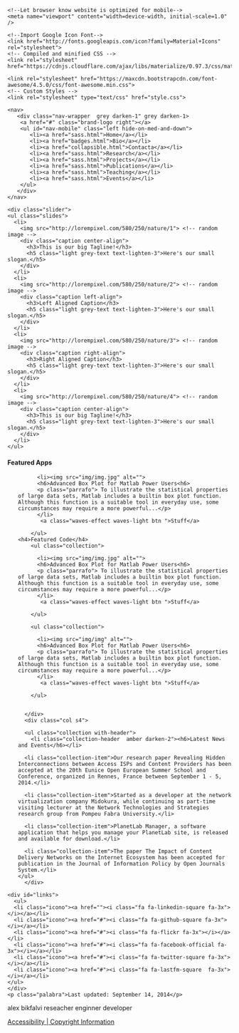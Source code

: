 <!DOCTYPE html>
<html>
<head>
  <title></title>
   <meta charset="utf-8">
    

    <!--Let browser know website is optimized for mobile-->
    <meta name="viewport" content="width=device-width, initial-scale=1.0" />
    
    <!--Import Google Icon Font-->
    <link href="http://fonts.googleapis.com/icon?family=Material+Icons" rel="stylesheet">
    <!-- Compiled and minified CSS -->
    <link rel="stylesheet" href="https://cdnjs.cloudflare.com/ajax/libs/materialize/0.97.3/css/materialize.min.css">

    <link rel="stylesheet" href="https://maxcdn.bootstrapcdn.com/font-awesome/4.5.0/css/font-awesome.min.css">
    <!-- Custom Styles -->
    <link rel="stylesheet" type="text/css" href="style.css">
</head>
<body>
 <div class="container">
  
 
    <nav>
       <div class="nav-wrapper  grey darken-1" grey darken-1>
        <a href="#" class="brand-logo right"></a>
        <ul id="nav-mobile" class="left hide-on-med-and-down">
           <li><a href="sass.html">Home</a></li>
           <li><a href="badges.html">Bio</a></li>
           <li><a href="collapsible.html">Contacta</a></li>
           <li><a href="sass.html">Research</a></li>
           <li><a href="sass.html">Projects</a></li>
           <li><a href="sass.html">Publications</a></li>
           <li><a href="sass.html">Teaching</a></li>
           <li><a href="sass.html">Events</a></li>
        </ul>
       </div>
    </nav>

    <div class="slider">
    <ul class="slides">
      <li>
        <img src="http://lorempixel.com/580/250/nature/1"> <!-- random image -->
        <div class="caption center-align">
          <h3>This is our big Tagline!</h3>
          <h5 class="light grey-text text-lighten-3">Here's our small slogan.</h5>
        </div>
      </li>
      <li>
        <img src="http://lorempixel.com/580/250/nature/2"> <!-- random image -->
        <div class="caption left-align">
          <h3>Left Aligned Caption</h3>
          <h5 class="light grey-text text-lighten-3">Here's our small slogan.</h5>
        </div>
      </li>
      <li>
        <img src="http://lorempixel.com/580/250/nature/3"> <!-- random image -->
        <div class="caption right-align">
          <h3>Right Aligned Caption</h3>
          <h5 class="light grey-text text-lighten-3">Here's our small slogan.</h5>
        </div>
      </li>
      <li>
        <img src="http://lorempixel.com/580/250/nature/4"> <!-- random image -->
        <div class="caption center-align">
          <h3>This is our big Tagline!</h3>
          <h5 class="light grey-text text-lighten-3">Here's our small slogan.</h5>
        </div>
      </li>
    </ul>
  </div>


   <div class="row">
      <div class="col s8">
       <h4>Featured Apps</h4>
        <ul class="collection">
          
          <li><img src="img/img.jpg" alt="">
          <h6>Advanced Box Plot for Matlab Power Users<h6>
          <p class="parrafo"> To illustrate the statistical properties of large data sets, Matlab includes a builtin box plot function. Although this function is a suitable tool in everyday use, some circumstances may require a more powerful...</p>
          </li>
           <a class="waves-effect waves-light btn ">Stuff</a>
            
        </ul>
    <h4>Featured Code</h4>
        <ul class="collection">
          
          <li><img src="img/img.jpg" alt="">
          <h6>Advanced Box Plot for Matlab Power Users<h6>
          <p class="parrafo"> To illustrate the statistical properties of large data sets, Matlab includes a builtin box plot function. Although this function is a suitable tool in everyday use, some circumstances may require a more powerful...</p>
          </li>
           <a class="waves-effect waves-light btn ">Stuff</a>
            
        </ul>
          
        <ul class="collection">
          
          <li><img src="img/img" alt="">
          <h6>Advanced Box Plot for Matlab Power Users<h6>
          <p class="parrafo"> To illustrate the statistical properties of large data sets, Matlab includes a builtin box plot function. Although this function is a suitable tool in everyday use, some circumstances may require a more powerful...</p>
          </li>
           <a class="waves-effect waves-light btn ">Stuff</a>
            
        </ul>


      </div>
      <div class="col s4">

      <ul class="collection with-header">
        <li class="collection-header  amber darken-2"><h6>Latest News and Events</h6></li>
        
      <li class="collection-item">Our research paper Revealing Hidden Interconnections between Access ISPs and Content Providers has been accepted at the 20th Eunice Open European Summer School and Conference, organized in Rennes, France between September 1 - 5, 2014.</li>

      <li class="collection-item">Started as a developer at the network virtualization company Midokura, while continuing as part-time visiting lecturer at the Network Technologies and Strategies research group from Pompeu Fabra University.</li>

      <li class="collection-item">PlanetLab Manager, a software application that helps you manage your PlanetLab site, is released and available for download.</li>

      <li class="collection-item">The paper The Impact of Content Delivery Networks on the Internet Ecosystem has been accepted for publication in the Journal of Information Policy by Open Journals System.</li>
    </ul>     
      </div>
  </div>

    <div id="links">
      <ul>
      <li class="icono"><a href=""><i class="fa fa-linkedin-square fa-3x"></i></a></li>
      <li class="icono"><a href="#"><i class="fa fa-github-square fa-3x"></i></a></li>
      <li class="icono"><a href="#"><i class="fa fa-flickr fa-3x"></i></a></li>
      <li class="icono"><a href="#"><i class="fa fa-facebook-official fa-3x"></i></a></li>
      <li class="icono"><a href="#"><i class="fa fa-twitter-square fa-3x"></i></a></li>
      <li class="icono"><a href="#"><i class="fa fa-lastfm-square  fa-3x"></i></a></li>
    </ul>
    </div>
    <p class="palabra">Last updated: September 14, 2014</p>
   <p class="fecha  grey darken-1">alex bikfalvi reseacher enginner developer</p>
   <a class ="ultimo" href="#">Accessibility | Copyright Information</a>

   
 </div>
 <script type="text/javascript" src="https://code.jquery.com/jquery-2.1.1.min.js"></script>
       <script>
         $(document).ready(function(){
           $('.slider').slider({full_width: false, height: "100hv",});
            });  
       </script>
       <!-- Compiled and minified JavaScript -->
       <script src="https://cdnjs.cloudflare.com/ajax/libs/materialize/0.97.3/js/materialize.min.js"></script>
       
</body>
</html>
